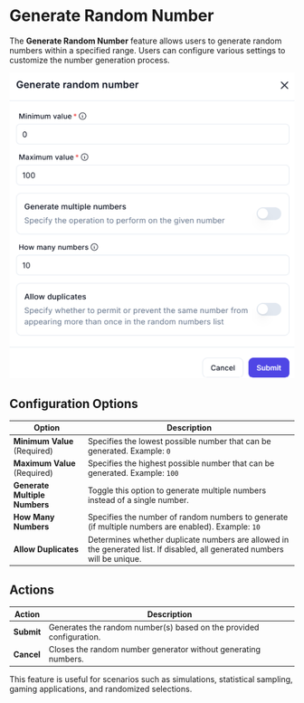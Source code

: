 # Generate Random Number

The **Generate Random Number** feature allows users to generate random numbers within a specified range. Users can configure various settings to customize the number generation process.

![alt text](image-8.png)

## Configuration Options

| **Option**                 | **Description** |
|----------------------------|----------------|
| **Minimum Value** (Required) | Specifies the lowest possible number that can be generated. Example: `0` |
| **Maximum Value** (Required) | Specifies the highest possible number that can be generated. Example: `100` |
| **Generate Multiple Numbers** | Toggle this option to generate multiple numbers instead of a single number. |
| **How Many Numbers** | Specifies the number of random numbers to generate (if multiple numbers are enabled). Example: `10` |
| **Allow Duplicates** | Determines whether duplicate numbers are allowed in the generated list. If disabled, all generated numbers will be unique. |

## Actions

| **Action**  | **Description** |
|------------|----------------|
| **Submit**  | Generates the random number(s) based on the provided configuration. |
| **Cancel**  | Closes the random number generator without generating numbers. |

This feature is useful for scenarios such as simulations, statistical sampling, gaming applications, and randomized selections.

